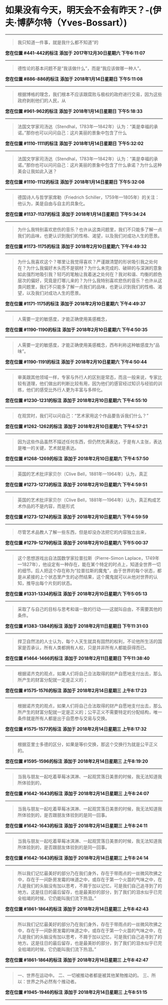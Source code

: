 # 如果没有今天，明天会不会有昨天？-(伊夫·博萨尔特（Yves-Bossart）)

---

> 我只知道一件事，就是我什么都不知道”的

**您在位置 #441-442的标注** **添加于 2017年12月30日星期六 下午6:11:07**

---

> 德性论的基本问题不是“我该做什么”，而是“我应该做哪一种人”。

**您在位置 #886-886的标注** **添加于 2018年1月14日星期日 下午5:11:08**

---

> 根据博格的理念，我们根本不应该跟腐败与极权的政府进行交易，因为这些政府剥削他们的人民，从

**您在位置 #961-962的标注** **添加于 2018年1月14日星期日 下午5:18:33**

---

> 法国文学家司汤达（Stendhal，1783年—1842年）认为：“美是幸福的承诺。”那你也可以问问自己：这片美丽的景象中包含了什么

**您在位置 #1110-1111的标注** **添加于 2018年1月14日星期日 下午5:32:02**

---

> 法国文学家司汤达（Stendhal，1783年—1842年）认为：“美是幸福的承诺。”那你也可以问问自己：这片美丽的景象中包含了什么承诺？为什么这种美会让我如此入迷？

**您在位置 #1110-1112的标注** **添加于 2018年1月14日星期日 下午5:32:08**

---

> 德国诗人与哲学家席勒（Friedrich Schiller，1759年—1805年）的关注：他认为，美是自由与自主的具象化。

**您在位置 #1137-1137的标注** **添加于 2018年1月14日星期日 下午5:34:24**

---

> 为什么我特别喜欢悲伤的音乐？也许从这类问题里，我们不只能多了解一点我们的品味，也更认识到我们的性格、渴望，以及我们对成功人生的愿景。

**您在位置 #1173-1175的标注** **添加于 2018年2月10日星期六 下午4:49:32**

---

> 为什么我喜欢这个？哪里让我觉得喜欢？严谨跟清楚的形状吸引我之处何在？为什么我偏好木头而不是钢材？为什么未完成的、破碎的与深渊的意象如此强烈地吸引我？轻巧的笔触让我着迷之处何在？我对和谐、均衡的颜色层次的偏好，究竟是打哪儿来的？为什么我特别喜欢悲伤的音乐？也许从这类问题里，我们不只能多了解一点我们的品味，也更认识到我们的性格、渴望，以及我们对成功人生的愿景。

**您在位置 #1171-1175的标注** **添加于 2018年2月10日星期六 下午4:49:37**

---

> 人需要一定的敏感度，才能正确使用美感概念，

**您在位置 #1190-1190的标注** **添加于 2018年2月10日星期六 下午4:50:35**

---

> 人需要一定的敏感度，才能正确使用美感概念，西布利称这种敏感度为“品味”。

**您在位置 #1190-1191的标注** **添加于 2018年2月10日星期六 下午4:50:44**

---

> 审美跟其他领域一样，专家与外行人的区别是常态，而且一般来说，专家比较有道理，他们做出的判断比较有用，因为他们的感官经过知识与经验的训练，他们的感受比外行人更为丰富与多样化。

**您在位置 #1230-1231的标注** **添加于 2018年2月10日星期六 下午4:55:10**

---

> 在观赏时，我们可以问自己：“艺术家用这个作品要告诉我们什么？”

**您在位置 #1262-1262的标注** **添加于 2018年2月10日星期六 下午4:57:21**

---

> 因为这些作品虽然不描述任何东西，但仍然充满表达，于是有人主张，表达是唯一的关键，艺术就是表达。

**您在位置 #1268-1269的标注** **添加于 2018年2月10日星期六 下午4:57:50**

---

> 英国的艺术批评家贝尔（Clive Bell，1881年—1964年）认为，真正

**您在位置 #1273-1273的标注** **添加于 2018年2月10日星期六 下午4:59:51**

---

> 英国的艺术批评家贝尔（Clive Bell，1881年—1964年）认为，真正构成艺术作品的不是内容，而是形式

**您在位置 #1273-1274的标注** **添加于 2018年2月10日星期六 下午4:59:59**

---

> 尽管艺术品教人了解一些东西，但是却没办法把它的内容独立出来，

**您在位置 #1279-1279的标注** **添加于 2018年2月10日星期六 下午5:00:37**

---

> 这个思想游戏出自法国数学家拉普拉斯（Pierre-Simon Laplace，1749年—1827年），他设定有一种存在，能在某个特定的时点上，知道全世界一切的细节。后人把这个存在称为“拉普拉斯的魔鬼”，由于世界的每个状态，都是从紧接的上个状态里产生的必然结果，这个魔鬼就可以从他对世界的认知，推导出每个片刻的状态。

**您在位置 #1331-1334的标注** **添加于 2018年2月10日星期六 下午5:05:13**

---

> 采取了与自己的目标与思考和谐一致的行动——这就叫自由，不需要其他的条件。

**您在位置 #1383-1384的标注** **添加于 2018年2月11日星期日 下午11:31:03**

---

> 捍卫自然法的人士认为，每个人天生就具有固然的权利，不论他所生活的国家是否承认，所有人类都拥有人权，只是并非所有人都能获得而已。

**您在位置 #1464-1466的标注** **添加于 2018年2月11日星期日 下午11:38:40**

---

> 根据诺齐克的观点，如果人们将自己合法取得的财产自愿地支付出去，那么所产生的财富分配就一定是正义的；

**您在位置 #1575-1576的标注** **添加于 2018年2月14日星期三 上午8:17:23**

---

> 根据诺齐克的观点，如果人们将自己合法取得的财产自愿地支付出去，那么所产生的财富分配就一定是正义的；公平正义不需要特定的分配结构，唯一条件就是所有人都是出于自愿参与交易与交换。

**您在位置 #1575-1577的标注** **添加于 2018年2月14日星期三 上午8:17:32**

---

> 根据亚里士多德的区分，如果是等价交换，那这个交换行为就是公平正义的。

**您在位置 #1595-1596的标注** **添加于 2018年2月14日星期三 上午8:19:20**

---

> 当我与朋友一起吃着草莓冰淇淋、一起观赏落日美景的时候，我无法知道我所体验到的，

**您在位置 #1642-1643的标注** **添加于 2018年2月14日星期三 上午8:24:07**

---

> 当我与朋友一起吃着草莓冰淇淋、一起观赏落日美景的时候，我无法知道我所体验到的，是否跟朋友体验到的是同一回事。

**您在位置 #1642-1643的标注** **添加于 2018年2月14日星期三 上午8:24:11**

---

> 当我与朋友一起吃着草莓冰淇淋、一起观赏落日美景的时候，我无法知道我所体验到的，是否跟朋友体验到的是同一回事。

**您在位置 #1642-1643的标注** **添加于 2018年2月14日星期三 上午8:24:14**

---

> 所以我们记忆最美好的部分乃在我们身外，存在于带雨点的一丝微风吹拂之中，存在于一间卧房发霉的味道之中，或存在于第一个火苗的气味之中，在凡是我们的头脑没有加以思考，不屑于加以记忆，可是我们自己追寻到了的地方。这是往日的最后留存，也是最美妙的部分，到了我们的泪水似乎已完全枯竭的时候，它仍能叫我们流下热泪。”

**您在位置 #1861-1864的标注** **添加于 2018年2月14日星期三 上午8:42:43**

---

> 所以我们记忆最美好的部分乃在我们身外，存在于带雨点的一丝微风吹拂之中，存在于一间卧房发霉的味道之中，或存在于第一个火苗的气味之中，在凡是我们的头脑没有加以思考，不屑于加以记忆，可是我们自己追寻到了的地方。这是往日的最后留存，也是最美妙的部分，到了我们的泪水似乎已完全枯竭的时候，它仍能叫我们流下热泪。”

**您在位置 #1861-1864的标注** **添加于 2018年2月14日星期三 上午8:42:47**

---

> 一、世界在运动中。 二、一切被推动者都是被其他某物推动的。 三、所以：世界之外必然有个推动者。

**您在位置 #1945-1946的标注** **添加于 2018年2月14日星期三 上午8:51:15**

---

